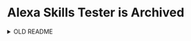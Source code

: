 # Alexa Skills Tester is Archived

<details>
<summary>OLD README</summary>

<h1 align="left">
  Testing tools for Java Alexa skills
  <br/>
</h1>

<p align="left">
  <strong>Want to test your Alexa skills with real requests?</strong><br/>

  <em>
  No deploying, hosting, or configuring the skill interface is required!<br/>
  All you need is your Java skill and this tool.
  </em>
</p>
<p align="left">

```mermaid
  graph
    givenSkill -- load the skill code --> whenRequestIs
    whenRequestIs -- load a json request --> thenResponseShould
    thenResponseShould -- use assertion methods to verify the response --> thenResponseShould
    thenResponseShould -. use for multi-step interactions .-> followingUpWith
    followingUpWith -- load a followup json request --> thenResponseShould
```

</p>

<p align="left">
  <table align="left">
    <tr>
      <td align="center">
        <a href="https://github.com/TomerFi/alexa-skills-tester/wiki" target="_blank">
          Wiki
        </a>
      </td>
      <td align="center">
        <a href="https://javadoc.io/doc/info.tomfi.alexa/alexa-skills-tester" target="_blank">
          Javadoc
        </a>
      </td>
      <td align="center">
        <a href="https://dev.to/tomerfi/alexa-skills-testing-4pfd" target="_blank">
          Blog
        </a>
      </td>
      <td align="center">
        <a href="https://developer.amazon.com/en-US/docs/alexa/custom-skills/request-and-response-json-reference.html" target="_blank">
          Alexa Ref.
        </a>
      </td>
    </tr>
    <tr>
      <td align="center" colspan="2">
        <a href="https://github.com/TomerFi/alexa-skill-shabbat-times/tree/master/lambda/src/it/shabbat-times-interaction-it/src/test/java/info/tomfi/alexa/shabbattimes/it" target="_blank">
          Example<br/><em>integration test</em>
        </a>
      </td>
      <td align="center" colspan="2">
        <a href="https://github.com/TomerFi/alexa-skill-shabbat-times" target="_blank">
          Example<br/><em>shabbat times skill</em>
        </a>
      </td>
    </tr>
  </table>
</p><br/><br/><br/><br/><br/>

<details>
<summary><strong>Dependency Declaration</strong></summary>
<p>

```xml
<dependency>
  <groupId>info.tomfi.alexa</groupId>
  <artifactId>alexa-skills-tester</artifactId>
  <version>0.2.15</version>
  <scope>test</scope>
</dependency>
```

</p>
</details>

<details>
<summary><strong>Usage Example</strong></summary>
<p>

```java
givenSkill(myCustomSkill) // load your custom skill
    .whenRequestIs(launchRequestJson) // load a request, takes json or envelopes
    .thenResponseShould() // send the request to the skill and verify the response
        .waitForFollowup() // verify the session is open, the skill is waiting for a followup
        .haveOutputSpeechOf("What is your name?") // verify the response speech output
        .haveRepromptSpeechOf("Please tell me your name.") // verify the response reprompt speech
    .followingUpWith(myNameIntentJson) // load a followup request
    .thenResponseShould() // send the request to the skill and verify the response
        .haveOutputSpeechOf("Nice to meet you omer!") // verify the response speech output
        .and() // just a sugar method for readability
        .notWaitForFollowup(); // verify the session is closed, the skill not waiting for a followup
```

> You can add as many `followingUpWith(x).thenResponseShould()` as you need.

</p>
</details>

<details>
<summary><strong>Disclaimer</strong></summary>
<p>
This repository and/or the tool deployed with its sources has no direct relation with Amazon.<br/>
This an open-source tool based on the documentation for <a href="https://developer.amazon.com/en-US/docs/alexa/custom-skills/request-and-response-json-reference.html">Alexa developers</a>.
</p>
</details>

</details>
